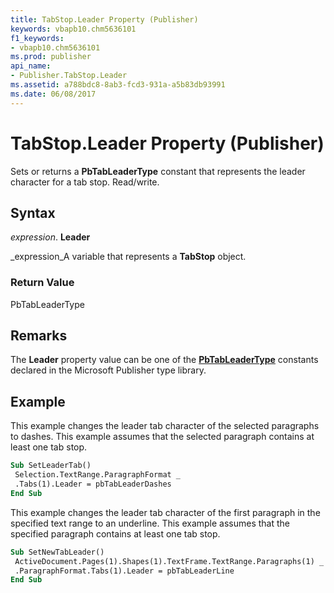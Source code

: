 ```yaml
---
title: TabStop.Leader Property (Publisher)
keywords: vbapb10.chm5636101
f1_keywords:
- vbapb10.chm5636101
ms.prod: publisher
api_name:
- Publisher.TabStop.Leader
ms.assetid: a788bdc8-8ab3-fcd3-931a-a5b83db93991
ms.date: 06/08/2017
---
```



# TabStop.Leader Property (Publisher)

Sets or returns a **PbTabLeaderType** constant that represents the leader character for a tab stop. Read/write.


## Syntax

 _expression_. **Leader**

 _expression_A variable that represents a **TabStop** object.


### Return Value

PbTabLeaderType


## Remarks

The **Leader** property value can be one of the **[PbTabLeaderType](pbtableadertype-enumeration-publisher.md)** constants declared in the Microsoft Publisher type library.


## Example

This example changes the leader tab character of the selected paragraphs to dashes. This example assumes that the selected paragraph contains at least one tab stop.


```vb
Sub SetLeaderTab() 
 Selection.TextRange.ParagraphFormat _ 
 .Tabs(1).Leader = pbTabLeaderDashes 
End Sub
```

This example changes the leader tab character of the first paragraph in the specified text range to an underline. This example assumes that the specified paragraph contains at least one tab stop.




```vb
Sub SetNewTabLeader() 
 ActiveDocument.Pages(1).Shapes(1).TextFrame.TextRange.Paragraphs(1) _ 
 .ParagraphFormat.Tabs(1).Leader = pbTabLeaderLine 
End Sub
```


